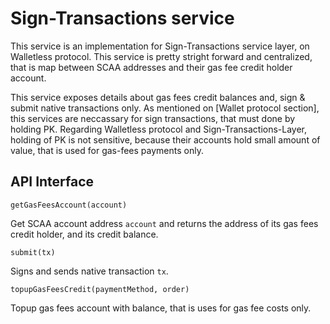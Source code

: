 

# Sign-Transactions service


This service is an implementation for Sign-Transactions service layer, on Walletless protocol. This service is pretty stright forward and centralized, that is map between SCAA addresses and their gas fee credit holder account. 

This service exposes details about gas fees credit balances and, sign & submit native transactions only. As mentioned on [Wallet protocol section], this services are neccassary for sign transactions, that must done by holding PK. Regarding Walletless protocol and Sign-Transactions-Layer, holding of PK is not sensitive, because their accounts hold small amount of value, that is used for gas-fees payments only.


## API Interface

``` getGasFeesAccount(account) ```

Get SCAA account address ```account``` and returns the address of its gas fees credit holder, and its credit balance.

``` submit(tx) ```

Signs and sends native transaction ```tx```.

``` topupGasFeesCredit(paymentMethod, order) ```

Topup gas fees account with balance, that is uses for gas fee costs only.
